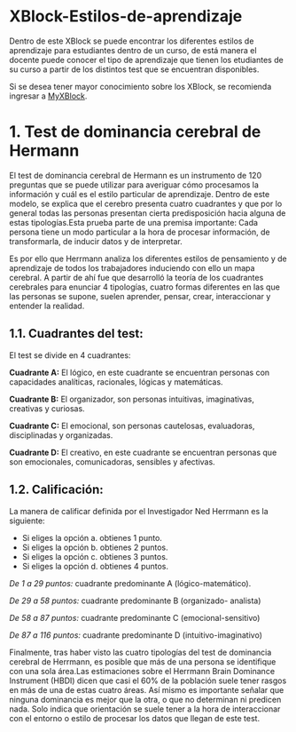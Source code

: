 # XBlock-Estilos-de-aprendizaje

Dentro de este XBlock se puede encontrar los diferentes estilos de aprendizaje para estudiantes dentro de un curso, de está manera el docente puede conocer el tipo de aprendizaje que tienen los etudiantes de su curso a partir de los distintos test que se encuentran disponibles.

Si se desea tener mayor conocimiento sobre los XBlock, se recomienda ingresar a [MyXBlock](https://github.com/J4ckDev/MyXblock).

# 1. Test de dominancia cerebral de Hermann

El test de dominancia cerebral de Hermann es un instrumento de 120 preguntas que se puede utilizar para averiguar cómo procesamos la información y cuál es el estilo particular de aprendizaje. Dentro de este modelo, se explica que el cerebro presenta cuatro cuadrantes y que por lo general todas las personas presentan cierta predisposición hacia alguna de estas tipologías.Esta prueba parte de una premisa importante: Cada persona tiene un modo particular a la hora de procesar información, de transformarla, de inducir datos y de interpretar.

Es por ello que Herrmann analiza los diferentes estilos de pensamiento y de aprendizaje de todos los trabajadores induciendo con ello un mapa cerebral. A partir de ahí fue que desarrolló la teoría de los cuadrantes cerebrales para enunciar 4 tipologías, cuatro formas diferentes en las que las personas se supone, suelen aprender, pensar, crear, interaccionar y entender la realidad.

## 1.1. Cuadrantes del test:

El test se divide en 4 cuadrantes:

**Cuadrante A:** El lógico, en este cuadrante se encuentran personas con capacidades analíticas, racionales, lógicas y matemáticas.

**Cuadrante B:** El organizador, son personas intuitivas, imaginativas, creativas y curiosas.

**Cuadrante C:** El emocional, son personas cautelosas, evaluadoras, disciplinadas y organizadas.

**Cuadrante D:** El creativo, en este cuadrante se encuentran personas que son emocionales, comunicadoras, sensibles y afectivas.

## 1.2. Calificación:

La manera de calificar definida por el Investigador Ned Herrmann es la siguiente:

 - Si eliges la opción a. obtienes 1 punto.
 - Si eliges la opción b. obtienes 2 puntos.
 - Si eliges la opción c. obtienes 3 puntos.
 - Si eliges la opción d. obtienes 4 puntos.

*De 1 a 29 puntos:* cuadrante predominante A (lógico-matemático). 

*De 29 a 58 puntos:* cuadrante predominante B (organizado- analista)

*De 58 a 87 puntos:* cuadrante predominante C (emocional-sensitivo)

*De 87 a 116 puntos:* cuadrante predominante D (intuitivo-imaginativo)

Finalmente, tras haber visto las cuatro tipologías del test de dominancia cerebral de Herrmann, es posible que más de una persona se identifique con una sola área.Las estimaciones sobre el Herrmann Brain Dominance Instrument (HBDI) dicen que casi el 60% de la población suele tener rasgos en más de una de estas cuatro áreas. Así mismo es importante señalar que ninguna dominancia es mejor que la otra, o que no determinan ni predicen nada. Solo indica que orientación se suele tener a la hora de interaccionar con el entorno o estilo de procesar los datos que llegan de este test.

